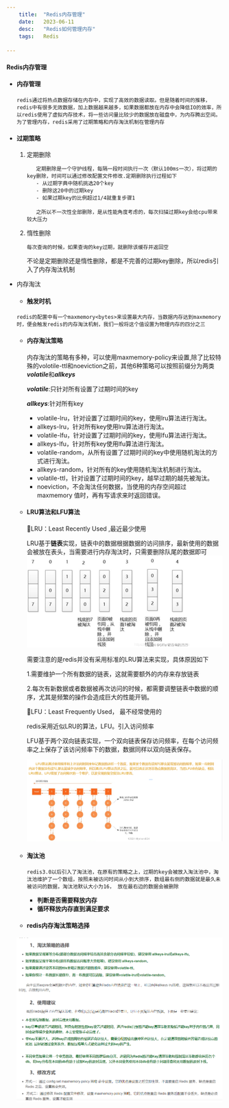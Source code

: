 ```yaml
---
    title:  "Redis内存管理"
    date:   2023-06-11
    desc:   "Redis如何管理内存"
    tags:   Redis

---
```



#### Redis内存管理

- #### 内存管理

  ````
  redis通过将热点数据存储在内存中，实现了高效的数据读取。但是随着时间的推移，redis中有很多无效数据，加上数据越来越多，如果数据都放在内存中会降低IO的效率，所以redis使用了虚拟内存技术，将一些访问量比较少的数据放在磁盘中，为内存腾出空间。为了管理内存，redis采用了过期策略和内存淘汰机制在管理内存
  ````

- #### 过期策略

  1. 定期删除

     ````
     	定期删除是一个守护线程，每隔一段时间执行一次（默认100ms一次），将过期的key删除，时间可以通过修改配置文件修改.定期删除执行过程如下
     	- 从过期字典中随机挑选20个key
     	- 删除这20中的过期key
     	- 如果过期key的比例超过1/4就重复步骤1
     	
        之所以不一次性全部删除，是从性能角度考虑的，每次扫描过期key会给cpu带来较大压力
     ````

  2. 惰性删除

     ````
     每次查询的时候，如果查询的key过期，就删除该缓存并返回空
     ````

     不论是定期删除还是惰性删除，都是不完善的过期key删除，所以redis引入了内存淘汰机制

- 内存淘汰

  - #### 触发时机

  ````
  redis的配置中有一个maxmemory<bytes>来设置最大内存，当数据内存达到maxmemory时，便会触发redis的内存淘汰机制，我们一般将这个值设置为物理内存的四分之三
  ````

  - #### 内存淘汰策略

    内存淘汰的策略有多种，可以使用maxmemory-policy来设置,除了比较特殊的volotile-ttl和noeviction之前，其他6种策略可以按照前缀分为两类***volatile***和***allkeys***

    ***volatile***:只针对所有设置了过期时间的key

    ***allkeys***:针对所有key

    - volatile-lru，针对设置了过期时间的key，使用lru算法进行淘汰。
    - allkeys-lru，针对所有key使用lru算法进行淘汰。
    - volatile-lfu，针对设置了过期时间的key，使用lfu算法进行淘汰。
    - allkeys-lfu，针对所有key使用lfu算法进行淘汰。
    - volatile-random，从所有设置了过期时间的key中使用随机淘汰的方式进行淘汰。
    - allkeys-random，针对所有的key使用随机淘汰机制进行淘汰。
    - volatile-ttl，针对设置了过期时间的key，越早过期的越先被淘汰。
    - noeviction，不会淘汰任何数据，当使用的内存空间超过 maxmemory 值时，再有写请求来时返回错误。

  - #### LRU算法和LFU算法

    🚩LRU：Least Recently Used ,最近最少使用

    LRU基于**链表**实现，链表中的数据根据数据的访问排序，最新使用的数据会被放在表头，当需要进行内存淘汰时，只需要删除队尾的数据即可
    ![Alt text](../images/image-20230228150919021.png)

    需要注意的是redis并没有采用标准的LRU算法来实现，具体原因如下

    1.需要维护一个所有数据的链表，这就需要额外的内存来存放链表

    2.每次有新数据或者数据被再次访问的时候，都需要调整链表中数据的顺序，尤其是频繁的操作会造成巨大的性能开销。

    🚩LFU：Least Frequently Used， 最不经常使用的

    redis采用近似LRU的算法，LFU。引入访问频率

    LFU基于两个双向链表实现，一个双向链表保存访问频率，在每个访问频率之上保存了该访问频率下的数据，数据同样以双向链表保存。

    ![Alt text](../images/image-20230228151640653.png)

  - #### 淘汰池

    ````
    redis3.0以后引入了淘汰池，在原有的策略之上，过期的key会被放入淘汰池中，淘汰池维护了一个数组，按照未被访问时间从小到大排序，数组最右侧的数据就是最久未被访问的数据，淘汰池默认大小为16， 放在最右边的数据会被删除
    ````

    - **判断是否需要释放内存**
    - **循环释放内存直到满足要求**

  - #### redis内存淘汰策略选择

   ![Alt text](../images/image-20230228153552534.png)



